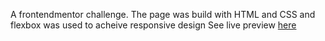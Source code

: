 A frontendmentor challenge. The page was build with HTML and CSS and flexbox was used to acheive responsive design
See live preview [here](https://four-card-feature-section-page.netlify.app/)
